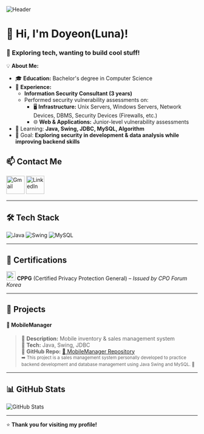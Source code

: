 ![Header](https://capsule-render.vercel.app/api?type=Blur&color=gradient&height=250&section=header&text=%F0%9F%8C%B1%20New%20to%20Development%2C%20Backed%20by%20Security!%20%F0%9F%94%90&fontSize=35)


<!--
**doyeonLee-Luna/doyeonLee-Luna** is a ✨ _special_ ✨ repository because its `README.md` (this file) appears on your GitHub profile.

Here are some ideas to get you started:

- 🔭 I’m currently working on ...
- 🌱 I’m currently learning ...
- 👯 I’m looking to collaborate on ...
- 🤔 I’m looking for help with ...
- 💬 Ask me about ...
- 📫 How to reach me: ...
- 😄 Pronouns: ...
- ⚡ Fun fact: ...
-->

# 👋 Hi, I'm Doyeon(Luna)!
### 🚀 Exploring tech, wanting to build cool stuff!  

💡 **About Me:**  
- 🎓 **Education:** Bachelor's degree in Computer Science
- 💼 **Experience:**  
  - **Information Security Consultant (3 years)**  
  - Performed security vulnerability assessments on:  
    - 🖥 **Infrastructure:** Unix Servers, Windows Servers, Network Devices, DBMS, Security Devices (Firewalls, etc.)  
    - 🌐 **Web & Applications:** Junior-level vulnerability assessments  
- 🌱 Learning: **Java, Swing, JDBC, MySQL, Algorithm**  
- 🎯 Goal: **Exploring security in development & data analysis while improving backend skills**

## 📫 Contact Me  
[<img width="48" height="48" src="https://img.icons8.com/color/48/gmail-new.png" alt="Gmail"/>](mailto:plumeedd@gmail.com)  [<img width="48" height="48" src="https://img.icons8.com/color/48/linkedin.png" alt="LinkedIn"/>](https://www.linkedin.com/in/doyeon-lee-1647b8341/)


---

## 🛠 Tech Stack  
![Java](https://img.shields.io/badge/Java-007396?style=flat-square&logo=java&logoColor=white)  ![Swing](https://img.shields.io/badge/Swing-0095D5?style=flat-square&logo=oracle&logoColor=white)  ![MySQL](https://img.shields.io/badge/MySQL-4479A1?style=flat-square&logo=mysql&logoColor=white)  

---

## 📜 Certifications  
[<img width="24" height="24" src="https://img.icons8.com/fluency/24/diploma.png" alt="certificate"/>](https://www.cpoforum.or.kr/) **CPPG** (Certified Privacy Protection General) – *Issued by CPO Forum Korea*


---

## 📌 Projects  
#### 📱 MobileManager
> 🔹 **Description:** Mobile inventory & sales management system  
> 🔹 **Tech:** Java, Swing, JDBC  
> 🔹 **GitHub Repo:** [🔗 MobileManager Repository](https://github.com/doyeonLee-Luna/Project/tree/main/URECA_MiniProject_ldy/src/app/phone)  
<sub>➡️ This project is a sales management system personally developed to practice backend development and database management using Java Swing and MySQL. 🚀</sub>
---

## 📊 GitHub Stats  
![GitHub Stats](https://github-readme-stats.vercel.app/api?username=doyeonLee-Luna&show_icons=true&theme=dark)


---
⭐ **Thank you for visiting my profile!**

